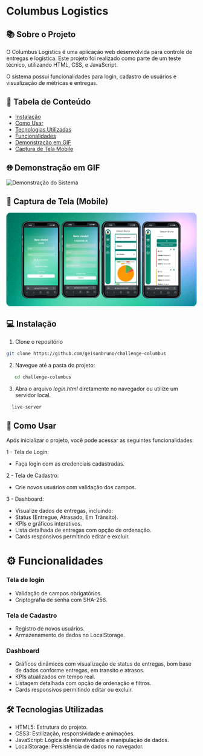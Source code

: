 # Columbus Logistics

## 📚 Sobre o Projeto

O Columbus Logistics é uma aplicação web desenvolvida para controle de entregas e logística. Este projeto foi realizado como parte de um teste técnico, utilizando HTML, CSS, e JavaScript.

O sistema possui funcionalidades para login, cadastro de usuários e visualização de métricas e entregas.

## 📖 Tabela de Conteúdo

- [Instalação](#-instalação)
- [Como Usar](#-como-usar)
- [Tecnologias Utilizadas](#-tecnologias-utilizadas)
- [Funcionalidades](#️-funcionalidades)
- [Demonstração em GIF](#-demonstração-em-gif)
- [Captura de Tela Mobile](#-captura-de-tela-mobile)

## 🌐 Demonstração em GIF

![Demonstração do Sistema](assets/img/columbus.gif)

## 📱 Captura de Tela (Mobile)

![Captura de Tela Mobile](assets/img/mob.png)

## 💻 Instalação

1. Clone o repositório

```bash
git clone https://github.com/geisonbruno/challenge-columbus
```

2. Navegue até a pasta do projeto:

```bash
   cd challenge-columbus
```

3. Abra o arquivo _login.html_ diretamente no navegador ou utilize um servidor local.

```bash
  live-server
```

## 🚀 Como Usar

Após inicializar o projeto, você pode acessar as seguintes funcionalidades:

1 - Tela de Login:

- Faça login com as credenciais cadastradas.

2 - Tela de Cadastro:

- Crie novos usuários com validação dos campos.

3 - Dashboard:

- Visualize dados de entregas, incluindo:
- Status (Entregue, Atrasado, Em Trânsito).
- KPIs e gráficos interativos.
- Lista detalhada de entregas com opção de ordenação.
- Cards responsivos permitindo editar e excluir.

# ⚙️ Funcionalidades

### Tela de login

- Validação de campos obrigatórios.
- Criptografia de senha com SHA-256.

### Tela de Cadastro

- Registro de novos usuários.
- Armazenamento de dados no LocalStorage.

### Dashboard

- Gráficos dinâmicos com visualização de status de entregas, bom base de dados conforme entregas, em transito e atrasos.
- KPIs atualizados em tempo real.
- Listagem detalhada com opção de ordenação e filtros.
- Cards responsivos permitindo editar ou excluir.

## 🛠️ Tecnologias Utilizadas

- HTML5: Estrutura do projeto.
- CSS3: Estilização, responsividade e animações.
- JavaScript: Lógica de interatividade e manipulação de dados.
- LocalStorage: Persistência de dados no navegador.
